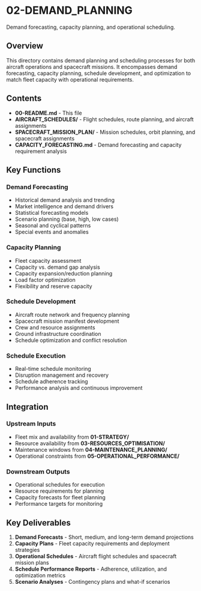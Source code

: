 # 02-DEMAND_PLANNING

Demand forecasting, capacity planning, and operational scheduling.

## Overview

This directory contains demand planning and scheduling processes for both aircraft operations and spacecraft missions. It encompasses demand forecasting, capacity planning, schedule development, and optimization to match fleet capacity with operational requirements.

## Contents

- **00-README.md** - This file
- **AIRCRAFT_SCHEDULES/** - Flight schedules, route planning, and aircraft assignments
- **SPACECRAFT_MISSION_PLAN/** - Mission schedules, orbit planning, and spacecraft assignments
- **CAPACITY_FORECASTING.md** - Demand forecasting and capacity requirement analysis

## Key Functions

### Demand Forecasting
- Historical demand analysis and trending
- Market intelligence and demand drivers
- Statistical forecasting models
- Scenario planning (base, high, low cases)
- Seasonal and cyclical patterns
- Special events and anomalies

### Capacity Planning
- Fleet capacity assessment
- Capacity vs. demand gap analysis
- Capacity expansion/reduction planning
- Load factor optimization
- Flexibility and reserve capacity

### Schedule Development
- Aircraft route network and frequency planning
- Spacecraft mission manifest development
- Crew and resource assignments
- Ground infrastructure coordination
- Schedule optimization and conflict resolution

### Schedule Execution
- Real-time schedule monitoring
- Disruption management and recovery
- Schedule adherence tracking
- Performance analysis and continuous improvement

## Integration

### Upstream Inputs
- Fleet mix and availability from **01-STRATEGY/**
- Resource availability from **03-RESOURCES_OPTIMISATION/**
- Maintenance windows from **04-MAINTENANCE_PLANNING/**
- Operational constraints from **05-OPERATIONAL_PERFORMANCE/**

### Downstream Outputs
- Operational schedules for execution
- Resource requirements for planning
- Capacity forecasts for fleet planning
- Performance targets for monitoring

## Key Deliverables

1. **Demand Forecasts** - Short, medium, and long-term demand projections
2. **Capacity Plans** - Fleet capacity requirements and deployment strategies
3. **Operational Schedules** - Aircraft flight schedules and spacecraft mission plans
4. **Schedule Performance Reports** - Adherence, utilization, and optimization metrics
5. **Scenario Analyses** - Contingency plans and what-if scenarios
